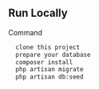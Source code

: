 ## Run Locally

Command
```bash
  clone this project
  prepare your database
  composer install
  php artisan migrate
  php artisan db:seed
```

